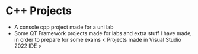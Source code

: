 # C++ Projects
- A console cpp project made for a uni lab
- Some QT Framework projects made for labs and extra stuff I have made, in order to prepare for some exams
 < Projects made in Visual Studio 2022 IDE >
